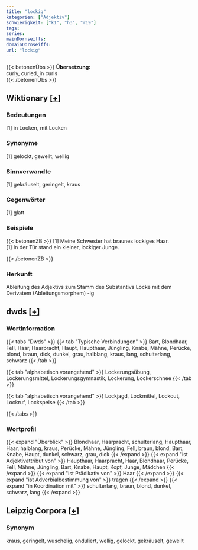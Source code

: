 ```yaml
---
title: "lockig"
kategorien: ["Adjektiv"]
schwierigkeit: ["k1", "h3", "r19"]
tags:
series:
mainDornseiffs:
domainDornseiffs:
url: "lockig"
---
```


{{< betonenÜbs >}}
**Übersetzung:**  
curly, curled, in curls  
{{< /betonenÜbs >}}

## Wiktionary [[+](https://de.wiktionary.org/wiki/lockig)]

### Bedeutungen
[1] in Locken, mit Locken  

### Synonyme
[1] gelockt, gewellt, wellig  

### Sinnverwandte
[1] gekräuselt, geringelt, kraus  

### Gegenwörter
[1] glatt  

### Beispiele
{{< betonenZB >}}
[1] Meine Schwester hat braunes lockiges Haar.  
[1] In der Tür stand ein kleiner, lockiger Junge.  

{{< /betonenZB >}}
### Herkunft
Ableitung des Adjektivs zum Stamm des Substantivs Locke mit dem Derivatem (Ableitungsmorphem) -ig  



## dwds [[+](https://www.dwds.de/wb/lockig)]

### Wortinformation
{{< tabs "Dwds" >}}
{{< tab "Typische Verbindungen" >}}
Bart, Blondhaar, Fell, Haar, Haarpracht, Haupt, Haupthaar, Jüngling, Knabe, Mähne, Perücke, blond, braun, dick, dunkel, grau, halblang, kraus, lang, schulterlang, schwarz
{{< /tab >}}

{{< tab "alphabetisch vorangehend" >}}
Lockerungsübung, Lockerungsmittel, Lockerungsgymnastik, Lockerung, Lockerschnee
{{< /tab >}}

{{< tab "alphabetisch vorangehend" >}}
Lockjagd, Lockmittel, Lockout, Lockruf, Lockspeise
{{< /tab >}}

{{< /tabs >}}

### Wortprofil
{{< expand "Überblick" >}} Blondhaar, Haarpracht, schulterlang, Haupthaar, Haar, halblang, kraus, Perücke, Mähne, Jüngling, Fell, braun, blond, Bart, Knabe, Haupt, dunkel, schwarz, grau, dick {{< /expand >}}
{{< expand "ist Adjektivattribut von" >}} Haupthaar, Haarpracht, Haar, Blondhaar, Perücke, Fell, Mähne, Jüngling, Bart, Knabe, Haupt, Kopf, Junge, Mädchen {{< /expand >}}
{{< expand "ist Prädikativ von" >}} Haar {{< /expand >}}
{{< expand "ist Adverbialbestimmung von" >}} tragen {{< /expand >}}
{{< expand "in Koordination mit" >}} schulterlang, braun, blond, dunkel, schwarz, lang {{< /expand >}}

## Leipzig Corpora [[+](https://corpora.uni-leipzig.de/en/res?word=lockig&corpusId=deu_newscrawl-public_2018)]


### Synonym
kraus, geringelt, wuschelig, onduliert, wellig, gelockt, gekräuselt, gewellt

